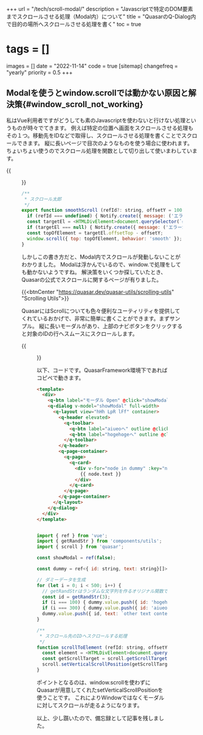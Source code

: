 +++
url = "/tech/scroll-modal/"
description = "Javascriptで特定のDOM要素までスクロールさせる処理（Modal内）について"
title = "QuasarのQ-Dialog内で目的の場所へスクロールさせる処理を書く"
toc = true
# tags = []
images = []
date = "2022-11-14"
code = true
[sitemap]
  changefreq = "yearly"
  priority = 0.5
+++

## Modalを使うとwindow.scrollでは動かない原因と解決策{#window_scroll_not_working}

私はVue利用者ですがどうしても素のJavascriptを使わないと行けない処理というものが時々でてきます。
例えば特定の位置へ画面をスクロールさせる処理もその１つ。移動先をIDなどで取得し、スクロールさせる処理を書くことでスクロールできます。
縦に長いページで目次のようなものを使う場合に使われます。ちょいちょい使うのでスクロール処理を関数として切り出して使いまわしています。

{{<figure src="scrollbtn.png"  alt="スクロールを使う例" caption="スクロールを使う例" >}}



```javascript
/**
 * スクロール太郎
 */
export function smoothScroll (refId?: string, offsetY = 100) {
  if (refId === undefined) { Notify.create({ message: ('エラーが発生しました') }); return; }
  const targetEl = <HTMLDivElement>document.querySelector(`#${refId}`)
  if (targetEl === null) { Notify.create({ message: ('エラーが発生しました') }); return; }
  const topOfElement = targetEl.offsetTop - offsetY;
  window.scroll({ top: topOfElement, behavior: 'smooth' });
}
```

しかしこの書き方だと、Modal内でスクロールが発動しないことがわかりました。
Modalは浮かんでいるので、window.で処理をしても動かないようですね。
解決策をいくつか探していたとき、Quasarの公式でスクロールに関するページが有りました。

{{<btnCenter "https://quasar.dev/quasar-utils/scrolling-utils" "Scrolling Utils">}}

QuasarにはScrollについても色々便利なユーティリティを提供してくれているおかげで、非常に簡単に書くことができます。まずサンプル。
縦に長いモーダルがあり、上部のナビボタンをクリックすると対象のIDの行へスムースにスクロールします。

{{<figure src="modals.png"  alt="モーダル内のウインドウに対してスクロールをさせたい" caption="モーダル内のウインドウに対してスクロールをさせたい" >}}

以下、コードです。QuasarFramework環境下であればコピペで動きます。

```html
<template>
  <div>
    <q-btn label="モーダル Open" @click="showModal = true" />
    <q-dialog v-model="showModal" full-width>
      <q-layout view="hHh LpR lFf" container>
        <q-header elevated>
          <q-toolbar>
            <q-btn label="aiueoへ" outline @click="scrollToElement('aiueo')" />
            <q-btn label="hogehogeへ" outline @click="scrollToElement('hogehoge')" />
          </q-toolbar>
        </q-header>
        <q-page-container>
          <q-page>
            <q-card>
              <div v-for="node in dummy" :key="node.id" :id="node.id">
                {{ node.text }}
              </div>
            </q-card>
          </q-page>
        </q-page-container>
      </q-layout>
    </q-dialog>
  </div>
</template>
```

```javascript

import { ref } from 'vue';
import { getRandStr } from 'components/utils';
import { scroll } from 'quasar';

const showModal = ref(false);

const dummy = ref<{ id: string, text: string}[]>([]);

// ダミーデータを生成
for (let i = 0; i < 500; i++) {
  // getRandStrはランダムな文字列を作るオリジナル関数です
  const id = getRandStr(3);
  if (i === 100) { dummy.value.push({ id: 'hogehoge', text: '目的のDivノード hogehoge 100 ■■■■■■■■■■■■■■■■■■■■' }); }
  if (i === 300) { dummy.value.push({ id: 'aiueo', text: '目的のDivノード aiueo 300 ■■■■■■■■■■■■■■■■■■■■' }); }
  dummy.value.push({ id, text: `other text contents ---- ${id}` });
}

/**
 * スクロール先のIDへスクロールする処理
 */
function scrollToElement (refId: string, offsetY = 0) {
  const element = <HTMLDivElement>document.querySelector(`#${refId}`);
  const getScrollTarget = scroll.getScrollTarget(element);
  scroll.setVerticalScrollPosition(getScrollTarget, element.offsetTop - offsetY, 300);
}

```

ポイントとなるのは、window.scrollを使わずにQuasarが用意してくれたsetVerticalScrollPositionを使うことです。
これによりWindowではなくモーダルに対してスクロールが走るようになります。

以上、少し躓いたので、備忘録として記事を残しました。
